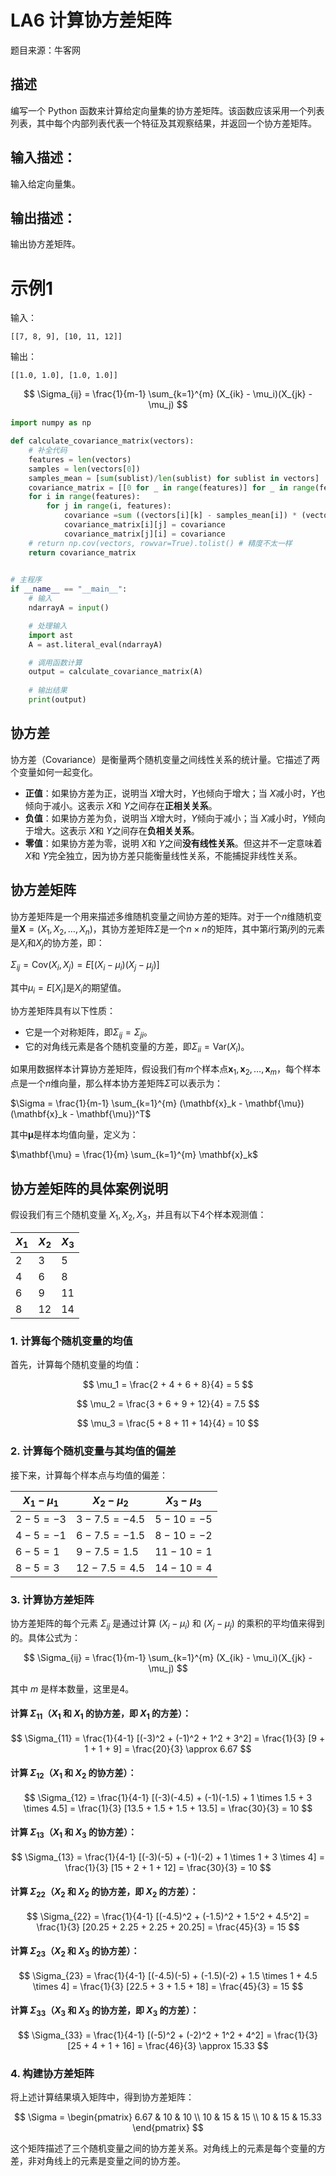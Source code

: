 # LA6 计算协方差矩阵

题目来源：牛客网

## 描述
编写一个 Python 函数来计算给定向量集的协方差矩阵。该函数应该采用一个列表列表，其中每个内部列表代表一个特征及其观察结果，并返回一个协方差矩阵。

## 输入描述：
输入给定向量集。

## 输出描述：
输出协方差矩阵。

# 示例1

输入：
```
[[7, 8, 9], [10, 11, 12]]
```
输出：
```
[[1.0, 1.0], [1.0, 1.0]]
```

$$
\Sigma_{ij} = \frac{1}{m-1} \sum_{k=1}^{m} (X_{ik} - \mu_i)(X_{jk} - \mu_j)
$$


```python
import numpy as np

def calculate_covariance_matrix(vectors):
    # 补全代码
    features = len(vectors)
    samples = len(vectors[0])
    samples_mean = [sum(sublist)/len(sublist) for sublist in vectors]
    covariance_matrix = [[0 for _ in range(features)] for _ in range(features)]
    for i in range(features):
        for j in range(i, features):
            covariance =sum ((vectors[i][k] - samples_mean[i]) * (vectors[j][k]-samples_mean[j]) for k in range(samples)) / (samples-1)
            covariance_matrix[i][j] = covariance
            covariance_matrix[j][i] = covariance
    # return np.cov(vectors, rowvar=True).tolist() # 精度不太一样
    return covariance_matrix
 

# 主程序
if __name__ == "__main__":
    # 输入
    ndarrayA = input()

    # 处理输入
    import ast
    A = ast.literal_eval(ndarrayA)

    # 调用函数计算
    output = calculate_covariance_matrix(A)
    
    # 输出结果
    print(output)
```

## 协方差
协方差（Covariance）是衡量两个随机变量之间线性关系的统计量。它描述了两个变量如何一起变化。

- **正值**：如果协方差为正，说明当 $X$增大时，$Y$也倾向于增大；当 $X$减小时，$Y$也倾向于减小。这表示 $X$和 $Y$之间存在**正相关关系**。
- **负值**：如果协方差为负，说明当 $X$增大时，$Y$倾向于减小；当 $X$减小时，$Y$倾向于增大。这表示 $X$和 $Y$之间存在**负相关关系**。
- **零值**：如果协方差为零，说明 $X$和 $Y$之间**没有线性关系**。但这并不一定意味着 $X$和 $Y$完全独立，因为协方差只能衡量线性关系，不能捕捉非线性关系。

## 协方差矩阵

协方差矩阵是一个用来描述多维随机变量之间协方差的矩阵。对于一个$n$维随机变量$\mathbf{X} = (X_1, X_2, \ldots, X_n)$，其协方差矩阵$\Sigma$是一个$n \times n$的矩阵，其中第$i$行第$j$列的元素是$X_i$和$X_j$的协方差，即：

$\Sigma_{ij} = \text{Cov}(X_i, X_j) = E[(X_i - \mu_i)(X_j - \mu_j)]$

其中$\mu_i = E[X_i]$是$X_i$的期望值。

协方差矩阵具有以下性质：
- 它是一个对称矩阵，即$\Sigma_{ij} = \Sigma_{ji}$。
- 它的对角线元素是各个随机变量的方差，即$\Sigma_{ii} = \text{Var}(X_i)$。

如果用数据样本计算协方差矩阵，假设我们有$m$个样本点$\mathbf{x}_1, \mathbf{x}_2, \ldots, \mathbf{x}_m$，每个样本点是一个$n$维向量，那么样本协方差矩阵$\Sigma$可以表示为：

$\Sigma = \frac{1}{m-1} \sum_{k=1}^{m} (\mathbf{x}_k - \mathbf{\mu})(\mathbf{x}_k - \mathbf{\mu})^T$

其中$\mathbf{\mu}$是样本均值向量，定义为：

$\mathbf{\mu} = \frac{1}{m} \sum_{k=1}^{m} \mathbf{x}_k$

## 协方差矩阵的具体案例说明

假设我们有三个随机变量 $X_1, X_2, X_3$，并且有以下4个样本观测值：

| $X_1$ | $X_2$ | $X_3$ |
|---------|---------|---------|
| 2       | 3       | 5       |
| 4       | 6       | 8       |
| 6       | 9       | 11      |
| 8       | 12      | 14      |

### 1. 计算每个随机变量的均值

首先，计算每个随机变量的均值：

$$
\mu_1 = \frac{2 + 4 + 6 + 8}{4} = 5
$$

$$
\mu_2 = \frac{3 + 6 + 9 + 12}{4} = 7.5
$$

$$
\mu_3 = \frac{5 + 8 + 11 + 14}{4} = 10
$$

### 2. 计算每个随机变量与其均值的偏差

接下来，计算每个样本点与均值的偏差：

| $X_1 - \mu_1$ | $X_2 - \mu_2$ | $X_3 - \mu_3$ |
|-----------------|-----------------|-----------------|
| $2 - 5 = -3$  | $3 - 7.5 = -4.5$ | $5 - 10 = -5$ |
| $4 - 5 = -1$  | $6 - 7.5 = -1.5$ | $8 - 10 = -2$ |
| $6 - 5 = 1$   | $9 - 7.5 = 1.5$  | $11 - 10 = 1$ |
| $8 - 5 = 3$   | $12 - 7.5 = 4.5$ | $14 - 10 = 4$ |

### 3. 计算协方差矩阵

协方差矩阵的每个元素 $\Sigma_{ij}$ 是通过计算 $(X_i - \mu_i)$ 和 $(X_j - \mu_j)$ 的乘积的平均值来得到的。具体公式为：

$$
\Sigma_{ij} = \frac{1}{m-1} \sum_{k=1}^{m} (X_{ik} - \mu_i)(X_{jk} - \mu_j)
$$

其中 $m$ 是样本数量，这里是4。

#### 计算 $\Sigma_{11}$（$X_1$ 和 $X_1$ 的协方差，即 $X_1$ 的方差）：

$$
\Sigma_{11} = \frac{1}{4-1} [(-3)^2 + (-1)^2 + 1^2 + 3^2] = \frac{1}{3} [9 + 1 + 1 + 9] = \frac{20}{3} \approx 6.67
$$

#### 计算 $\Sigma_{12}$（$X_1$ 和 $X_2$ 的协方差）：

$$
\Sigma_{12} = \frac{1}{4-1} [(-3)(-4.5) + (-1)(-1.5) + 1 \times 1.5 + 3 \times 4.5] = \frac{1}{3} [13.5 + 1.5 + 1.5 + 13.5] = \frac{30}{3} = 10
$$

#### 计算 $\Sigma_{13}$（$X_1$ 和 $X_3$ 的协方差）：

$$
\Sigma_{13} = \frac{1}{4-1} [(-3)(-5) + (-1)(-2) + 1 \times 1 + 3 \times 4] = \frac{1}{3} [15 + 2 + 1 + 12] = \frac{30}{3} = 10
$$

#### 计算 $\Sigma_{22}$（$X_2$ 和 $X_2$ 的协方差，即 $X_2$ 的方差）：

$$
\Sigma_{22} = \frac{1}{4-1} [(-4.5)^2 + (-1.5)^2 + 1.5^2 + 4.5^2] = \frac{1}{3} [20.25 + 2.25 + 2.25 + 20.25] = \frac{45}{3} = 15
$$

#### 计算 $\Sigma_{23}$（$X_2$ 和 $X_3$ 的协方差）：

$$
\Sigma_{23} = \frac{1}{4-1} [(-4.5)(-5) + (-1.5)(-2) + 1.5 \times 1 + 4.5 \times 4] = \frac{1}{3} [22.5 + 3 + 1.5 + 18] = \frac{45}{3} = 15
$$

#### 计算 $\Sigma_{33}$（$X_3$ 和 $X_3$ 的协方差，即 $X_3$ 的方差）：

$$
\Sigma_{33} = \frac{1}{4-1} [(-5)^2 + (-2)^2 + 1^2 + 4^2] = \frac{1}{3} [25 + 4 + 1 + 16] = \frac{46}{3} \approx 15.33
$$

### 4. 构建协方差矩阵

将上述计算结果填入矩阵中，得到协方差矩阵：

$$
\Sigma = \begin{pmatrix}
6.67 & 10 & 10 \\
10 & 15 & 15 \\
10 & 15 & 15.33
\end{pmatrix}
$$

这个矩阵描述了三个随机变量之间的协方差关系。对角线上的元素是每个变量的方差，非对角线上的元素是变量之间的协方差。
